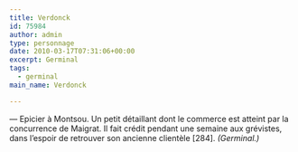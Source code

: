 ```yaml
---
title: Verdonck
id: 75984
author: admin
type: personnage
date: 2010-03-17T07:31:06+00:00
excerpt: Germinal
tags:
  - germinal
main_name: Verdonck

---
```

— Epicier à Montsou. Un petit détaillant dont le commerce est atteint par la concurrence de Maigrat. Il fait crédit pendant une semaine aux grévistes, dans l&rsquo;espoir de retrouver son ancienne clientèle [284]. _(Germinal.)_